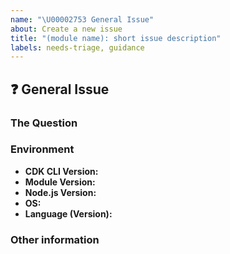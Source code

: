 ```yaml
---
name: "\U00002753 General Issue"
about: Create a new issue
title: "(module name): short issue description"
labels: needs-triage, guidance
---
```


<!-- NOTE:📕 If there is an issue regarding developer guide, please create an issue [here](https://github.com/awsdocs/aws-cdk-guide/issues) -->

## :question: General Issue

<!--
⚠️ Important Information
For support questions, please first reference our [documentation](https://docs.aws.amazon.com/cdk/api/latest), then use [Stackoverflow](https://stackoverflow.com/questions/tagged/aws-cdk). This repository's issues are intended for feature requests and bug reports.
-->

### The Question
<!--
Ask your question here. Include any details relevant. Make sure you are not
falling prey to the [X/Y problem][2]!

[2]: http://xyproblem.info
-->

### Environment

  - **CDK CLI Version:** <!-- Output of `cdk version` -->
  - **Module Version:** <!-- Version of the module in question -->
  - **Node.js Version:** <!-- Version of Node.js (run the command `node -v`) -->
  - **OS:** <!-- [all | Windows 10 | OSX Mojave | Ubuntu | etc... ] -->
  - **Language (Version):** <!-- [all | TypeScript (3.8.3) | Java (8)| Python (3.7.3) | etc... ] -->


### Other information
<!-- e.g. detailed explanation, stacktraces, related issues, suggestions on how to fix, links for us to have context, eg. associated pull-request, stackoverflow, slack, etc -->

